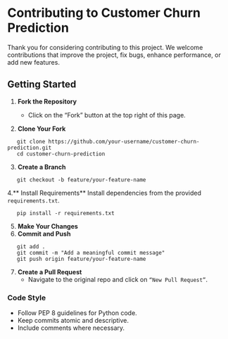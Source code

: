 # Contributing to Customer Churn Prediction

Thank you for considering contributing to this project. We welcome contributions that improve the project, fix bugs, enhance performance, or add new features.

## Getting Started

1. **Fork the Repository**
   - Click on the “Fork” button at the top right of this page.

2. **Clone Your Fork**
```
   git clone https://github.com/your-username/customer-churn-prediction.git
   cd customer-churn-prediction
```
3. **Create a Branch**
```
   git checkout -b feature/your-feature-name
```
4.** Install Requirements**
Install dependencies from the provided ```requirements.txt```.
```
   pip install -r requirements.txt
```
5. **Make Your Changes**
6. **Commit and Push**
```
   git add .
   git commit -m "Add a meaningful commit message"
   git push origin feature/your-feature-name
```
7. **Create a Pull Request**
   - Navigate to the original repo and click on ```“New Pull Request”```.
     
### Code Style
- Follow PEP 8 guidelines for Python code.
- Keep commits atomic and descriptive.
- Include comments where necessary.

